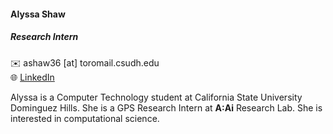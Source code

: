 #### Alyssa Shaw

##### Research Intern  

✉️  ashaw36 [at] toromail.csudh.edu  
🌐 [LinkedIn](https://www.linkedin.com/company/aai-research-lab)  

Alyssa is a Computer Technology student at California State University Dominguez Hills.
She is a GPS Research Intern at **A:Ai** Research Lab.
She is interested in computational science. 




